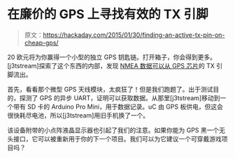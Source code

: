 # 在廉价的 GPS 上寻找有效的 TX 引脚

> 原文：<https://hackaday.com/2015/01/30/finding-an-active-tx-pin-on-cheap-gps/>

20 欧元将为你赢得一个小型的独立 GPS 钥匙链。打开箱子，你会得到更多。[j3tstream]探索了这个东西的内部，发现 [NMEA 数据可以从 GPS 芯片](http://www.weirdlab.fr/?p=510)的 TX 引脚流出。

首先，看看那个微型 GPS 天线模块，太疯狂了！但是我们跑题了。出于测试目的，探测了 GPS 的异步 UART，证明可以获取数据。从那里[j3tstream]移动到一个带有 SD 卡的 Arduino Pro Mini，用于数据记录。uC 由 GPS 板供电，但这会很快耗尽电池，所以[j3tstream]用旧手机换了一个。

该设备附带的小点阵液晶显示器也引起了我们的注意。如果你能为 GPS 黑一个无头接口，它可以被重新用于你的下一个项目。我们可以为它建议一个可穿戴游戏项目吗？